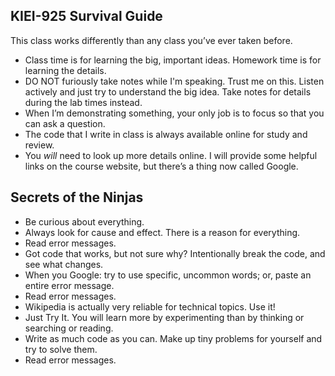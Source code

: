 ## KIEI-925 Survival Guide

This class works differently than any class you’ve ever taken before.

* Class time is for learning the big, important ideas. Homework time is for learning the details.
* DO NOT furiously take notes while I'm speaking.  Trust me on this.  Listen actively and just try to understand the big idea. Take notes for details during the lab times instead.
* When I’m demonstrating something, your only job is to focus so that you can ask a question.
* The code that I write in class is always available online for study and review.
* You *will* need to look up more details online. I will provide some helpful links on the course website, but there’s a thing now called Google.

## Secrets of the Ninjas

- Be curious about everything.
- Always look for cause and effect. There is a reason for everything.
- Read error messages.
- Got code that works, but not sure why? Intentionally break the code, and see what changes.
- When you Google: try to use specific, uncommon words; or, paste an entire error message.
- Read error messages.
- Wikipedia is actually very reliable for technical topics.  Use it!
- Just Try It. You will learn more by experimenting than by thinking or searching or reading.
- Write as much code as you can. Make up tiny problems for yourself and try to solve them.
- Read error messages.
